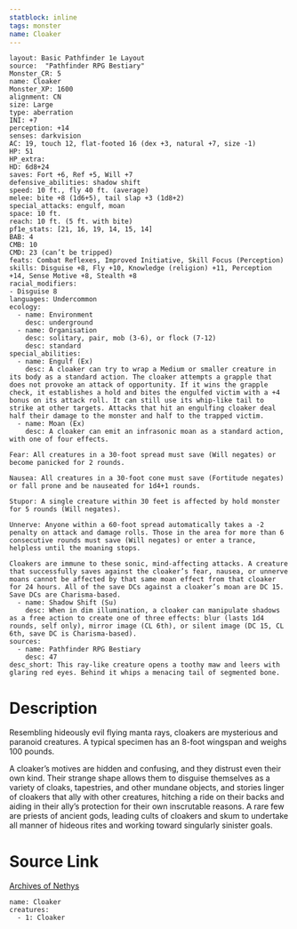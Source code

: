 ```yaml
---
statblock: inline
tags: monster
name: Cloaker
---
```

```statblock
layout: Basic Pathfinder 1e Layout
source:  "Pathfinder RPG Bestiary"
Monster_CR: 5
name: Cloaker
Monster_XP: 1600
alignment: CN
size: Large
type: aberration
INI: +7
perception: +14
senses: darkvision
AC: 19, touch 12, flat-footed 16 (dex +3, natural +7, size -1)
HP: 51
HP_extra: 
HD: 6d8+24
saves: Fort +6, Ref +5, Will +7
defensive_abilities: shadow shift
speed: 10 ft., fly 40 ft. (average)
melee: bite +8 (1d6+5), tail slap +3 (1d8+2)
special_attacks: engulf, moan
space: 10 ft.
reach: 10 ft. (5 ft. with bite)
pf1e_stats: [21, 16, 19, 14, 15, 14]
BAB: 4
CMB: 10
CMD: 23 (can’t be tripped)
feats: Combat Reflexes, Improved Initiative, Skill Focus (Perception)
skills: Disguise +8, Fly +10, Knowledge (religion) +11, Perception +14, Sense Motive +8, Stealth +8
racial_modifiers:
- Disguise 8
languages: Undercommon
ecology:
  - name: Environment
    desc: underground
  - name: Organisation
    desc: solitary, pair, mob (3-6), or flock (7-12)
    desc: standard
special_abilities:
  - name: Engulf (Ex)
    desc: A cloaker can try to wrap a Medium or smaller creature in its body as a standard action. The cloaker attempts a grapple that does not provoke an attack of opportunity. If it wins the grapple check, it establishes a hold and bites the engulfed victim with a +4 bonus on its attack roll. It can still use its whip-like tail to strike at other targets. Attacks that hit an engulfing cloaker deal half their damage to the monster and half to the trapped victim.
  - name: Moan (Ex)
    desc: A cloaker can emit an infrasonic moan as a standard action, with one of four effects.

Fear: All creatures in a 30-foot spread must save (Will negates) or become panicked for 2 rounds.

Nausea: All creatures in a 30-foot cone must save (Fortitude negates) or fall prone and be nauseated for 1d4+1 rounds.

Stupor: A single creature within 30 feet is affected by hold monster for 5 rounds (Will negates).

Unnerve: Anyone within a 60-foot spread automatically takes a -2 penalty on attack and damage rolls. Those in the area for more than 6 consecutive rounds must save (Will negates) or enter a trance, helpless until the moaning stops.

Cloakers are immune to these sonic, mind-affecting attacks. A creature that successfully saves against the cloaker’s fear, nausea, or unnerve moans cannot be affected by that same moan effect from that cloaker for 24 hours. All of the save DCs against a cloaker’s moan are DC 15. Save DCs are Charisma-based.
  - name: Shadow Shift (Su)
    desc: When in dim illumination, a cloaker can manipulate shadows as a free action to create one of three effects: blur (lasts 1d4 rounds, self only), mirror image (CL 6th), or silent image (DC 15, CL 6th, save DC is Charisma-based).
sources:
  - name: Pathfinder RPG Bestiary
    desc: 47
desc_short: This ray-like creature opens a toothy maw and leers with glaring red eyes. Behind it whips a menacing tail of segmented bone.
```
# Description
Resembling hideously evil flying manta rays, cloakers are mysterious and paranoid creatures. A typical specimen has an 8-foot wingspan and weighs 100 pounds.

A cloaker’s motives are hidden and confusing, and they distrust even their own kind. Their strange shape allows them to disguise themselves as a variety of cloaks, tapestries, and other mundane objects, and stories linger of cloakers that ally with other creatures, hitching a ride on their backs and aiding in their ally’s protection for their own inscrutable reasons. A rare few are priests of ancient gods, leading cults of cloakers and skum to undertake all manner of hideous rites and working toward singularly sinister goals.
# Source Link
[Archives of Nethys](https://aonprd.com/MonsterDisplay.aspx?ItemName=Cloaker)
```encounter-table
name: Cloaker
creatures:
  - 1: Cloaker
```
